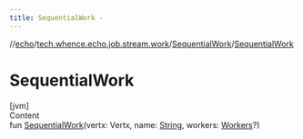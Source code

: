 ```yaml
---
title: SequentialWork -
---
```

//[echo](../../index.md)/[tech.whence.echo.job.stream.work](../index.md)/[SequentialWork](index.md)/[SequentialWork](-sequential-work.md)



# SequentialWork  
[jvm]  
Content  
fun [SequentialWork](-sequential-work.md)(vertx: Vertx, name: [String](https://kotlinlang.org/api/latest/jvm/stdlib/kotlin/-string/index.html), workers: [Workers](../-workers/index.md)?)  




